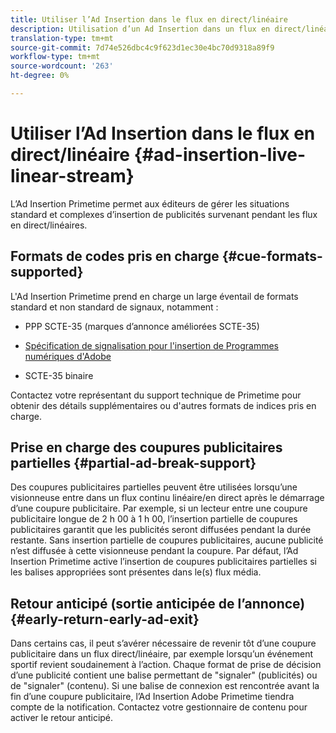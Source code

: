 ```yaml
---
title: Utiliser l’Ad Insertion dans le flux en direct/linéaire
description: Utilisation d’un Ad Insertion dans un flux en direct/linéaire
translation-type: tm+mt
source-git-commit: 7d74e526dbc4c9f623d1ec30e4bc70d9318a89f9
workflow-type: tm+mt
source-wordcount: '263'
ht-degree: 0%

---
```



# Utiliser l’Ad Insertion dans le flux en direct/linéaire {#ad-insertion-live-linear-stream}

L’Ad Insertion Primetime permet aux éditeurs de gérer les situations standard et complexes d’insertion de publicités survenant pendant les flux en direct/linéaires.

## Formats de codes pris en charge {#cue-formats-supported}

L&#39;Ad Insertion Primetime prend en charge un large éventail de formats standard et non standard de signaux, notamment :

* PPP SCTE-35 (marques d’annonce améliorées SCTE-35)

* [Spécification de signalisation pour l&#39;insertion de Programmes numériques d&#39;Adobe](https://www.adobe.com/content/dam/acom/en/devnet/primetime/PrimetimeDigitalProgramInsertionSignalingSpecification.pdf)

* SCTE-35 binaire

Contactez votre représentant du support technique de Primetime pour obtenir des détails supplémentaires ou d&#39;autres formats de indices pris en charge.

## Prise en charge des coupures publicitaires partielles {#partial-ad-break-support}

Des coupures publicitaires partielles peuvent être utilisées lorsqu’une visionneuse entre dans un flux continu linéaire/en direct après le démarrage d’une coupure publicitaire.  Par exemple, si un lecteur entre une coupure publicitaire longue de 2 h 00 à 1 h 00, l’insertion partielle de coupures publicitaires garantit que les publicités seront diffusées pendant la durée restante. Sans insertion partielle de coupures publicitaires, aucune publicité n’est diffusée à cette visionneuse pendant la coupure. Par défaut, l’Ad Insertion Primetime active l’insertion de coupures publicitaires partielles si les balises appropriées sont présentes dans le(s) flux média.

## Retour anticipé (sortie anticipée de l’annonce) {#early-return-early-ad-exit}

Dans certains cas, il peut s’avérer nécessaire de revenir tôt d’une coupure publicitaire dans un flux direct/linéaire, par exemple lorsqu’un événement sportif revient soudainement à l’action. Chaque format de prise de décision d’une publicité contient une balise permettant de &quot;signaler&quot; (publicités) ou de &quot;signaler&quot; (contenu). Si une balise de connexion est rencontrée avant la fin d’une coupure publicitaire, l’Ad Insertion Adobe Primetime tiendra compte de la notification. Contactez votre gestionnaire de contenu pour activer le retour anticipé.
